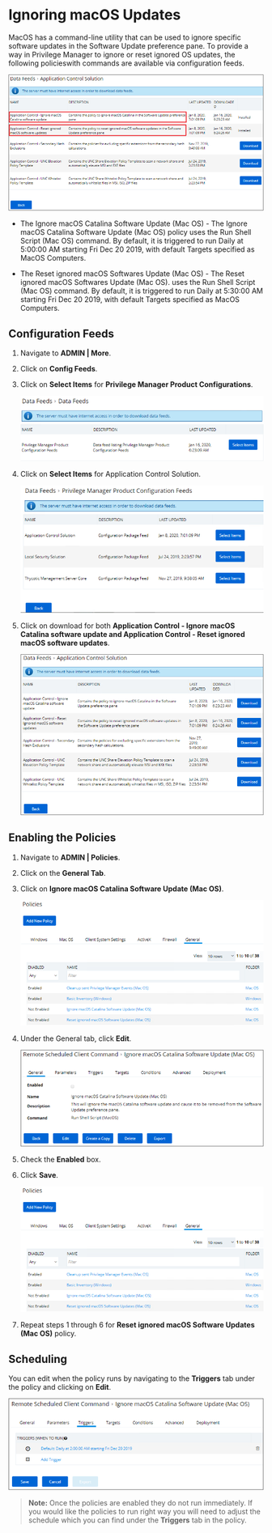 [title]: # (Ignoring macOS Updates)
[tags]: # (overview)
[priority]: # (8002)
# Ignoring macOS Updates

MacOS has a command-line utility that can be used to ignore specific software updates in the Software Update preference pane. To provide a way in Privilege Manager to ignore or reset ignored OS updates, the following policieswith commands are available via configuration feeds.

 ![Config feed](images/ignore/config.png)

* The Ignore macOS Catalina Software Update (Mac OS) - The Ignore macOS Catalina Software Update (Mac OS) policy uses the Run Shell Script (Mac OS) command. By default, it is triggered to run Daily at 5:00:00 AM starting Fri Dec 20 2019, with default Targets specified as MacOS Computers.

* The Reset ignored macOS Softwares Update (Mac OS) - The Reset ignored macOS Softwares Update (Mac OS). uses the Run Shell Script (Mac OS) command. By default, it is triggered to run Daily at 5:30:00 AM starting Fri Dec 20 2019, with default Targets specified as MacOS Computers.

## Configuration Feeds

1. Navigate to __ADMIN | More__.
1. Click on __Config Feeds__.
1. Click on __Select Items__ for __Privilege Manager Product Configurations__.

   ![Config feed](images/ignore/data-feed-1.png)
1. Click on __Select Items__ for Application Control Solution.

   ![Application Control Solution](images/ignore/data-feed-2.png)
1. Click on download for both __Application Control - Ignore macOS Catalina software update and Application Control - Reset ignored macOS software updates__.

   ![Download](images/ignore/data-feed-3.png)

## Enabling the Policies

1. Navigate to __ADMIN | Policies__.
1. Click on the __General Tab__.
1. Click on __Ignore macOS Catalina Software Update (Mac OS)__.

   ![Policy](images/ignore/data-feed-4.png)
1. Under the General tab, click __Edit__.

   ![Edit](images/ignore/data-feed-5.png)
1. Check the __Enabled__ box.
1. Click __Save__.

   ![Enable](images/ignore/data-feed-4.png)

1. Repeat steps 1 through 6 for __Reset ignored macOS Software Updates (Mac OS)__ policy.

## Scheduling

You can edit when the policy runs by navigating to the __Triggers__ tab under the policy and clicking on __Edit__.

   ![Triggers](images/ignore/data-feed-7.png)

   >**Note:** Once the policies are enabled they do not run immediately. If you would like the policies to run right way you will need to adjust the schedule which you can find under the __Triggers__ tab in the policy.
